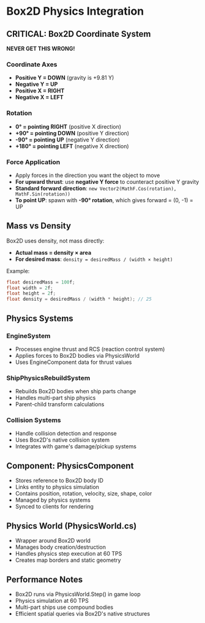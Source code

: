 # Box2D Physics Integration

## CRITICAL: Box2D Coordinate System
**NEVER GET THIS WRONG!**

### Coordinate Axes
- **Positive Y = DOWN** (gravity is +9.81 Y)
- **Negative Y = UP**
- **Positive X = RIGHT**
- **Negative X = LEFT**

### Rotation
- **0° = pointing RIGHT** (positive X direction)
- **+90° = pointing DOWN** (positive Y direction)
- **-90° = pointing UP** (negative Y direction)
- **+180° = pointing LEFT** (negative X direction)

### Force Application
- Apply forces in the direction you want the object to move
- **For upward thrust**: use **negative Y force** to counteract positive Y gravity
- **Standard forward direction**: `new Vector2(MathF.Cos(rotation), MathF.Sin(rotation))`
- **To point UP**: spawn with **-90° rotation**, which gives forward = (0, -1) = UP

## Mass vs Density

Box2D uses density, not mass directly:
- **Actual mass = density × area**
- **For desired mass**: `density = desiredMass / (width × height)`

Example:
```csharp
float desiredMass = 100f;
float width = 2f;
float height = 2f;
float density = desiredMass / (width * height); // 25
```

## Physics Systems

### EngineSystem
- Processes engine thrust and RCS (reaction control system)
- Applies forces to Box2D bodies via PhysicsWorld
- Uses EngineComponent data for thrust values

### ShipPhysicsRebuildSystem
- Rebuilds Box2D bodies when ship parts change
- Handles multi-part ship physics
- Parent-child transform calculations

### Collision Systems
- Handle collision detection and response
- Uses Box2D's native collision system
- Integrates with game's damage/pickup systems

## Component: PhysicsComponent
- Stores reference to Box2D body ID
- Links entity to physics simulation
- Contains position, rotation, velocity, size, shape, color
- Managed by physics systems
- Synced to clients for rendering

## Physics World (PhysicsWorld.cs)
- Wrapper around Box2D world
- Manages body creation/destruction
- Handles physics step execution at 60 TPS
- Creates map borders and static geometry

## Performance Notes
- Box2D runs via PhysicsWorld.Step() in game loop
- Physics simulation at 60 TPS
- Multi-part ships use compound bodies
- Efficient spatial queries via Box2D's native structures
